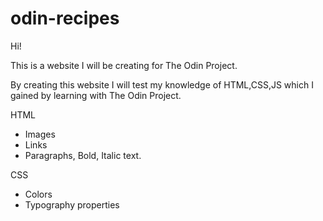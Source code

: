 # odin-recipes
Hi!

This is a website I will be creating for The Odin Project.

By creating this website I will test my knowledge of HTML,CSS,JS which I gained by learning with The Odin Project. 

HTML

- Images
- Links
- Paragraphs, Bold, Italic text.

CSS 

- Colors
- Typography properties
